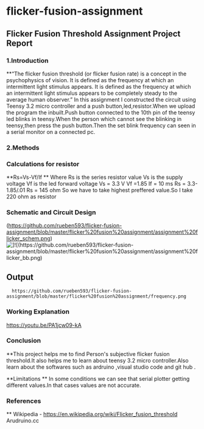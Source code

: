 # flicker-fusion-assignment
## Flicker Fusion Threshold Assignment Project Report
### 1.Introduction

**“The flicker fusion threshold (or flicker fusion rate) is a concept in the psychophysics of vision. It is defined as the frequency at which an intermittent light stimulus appears.
It is defined as the frequency at which an intermittent light stimulus appears
to be completely steady to the average human observer.”
In this assignment I constructed the circuit using Teensy 3.2 micro controller and a push button,led,resistor.When we upload the program the inbuilt.Push button connected to the 10th pin of the teensy
led blinks in teensy.When the person which cannot see the blinking in teensy,then press the push button.Then the set blink frequency can
seen in a serial monitor on a connected pc.

### 2.Methods
   
   ### Calculations for resistor
   **Rs=Vs-Vf/If
   ** Where Rs is the series resistor value
   Vs is the supply voltage
   Vf is the led forward voltage
    Vs = 3.3 V
    Vf =1.85
    If = 10 ms
     Rs = 3.3-1.85/.01
      Rs = 145 ohm
      So we have to take highest preffered value.So I take 220 ohm as resistor
      
      
 ### Schematic and Circuit Design 
 (https://github.com/rueben593/flicker-fusion-assignment/blob/master/flicker%20fusion%20assignment/assignment%20flicker_schem.png)![\]!\[(https://github.com/rueben593/flicker-fusion-assignment/blob/master/flicker%20fusion%20assignment/assignment%20flicker_bb.png)](https://github.com/rueben593/flicker-fusion-assignment/blob/master/flicker%20fusion%20assignment/assignment%20flicker_schem.png)
   ## Output
      https://github.com/rueben593/flicker-fusion-assignment/blob/master/flicker%20fusion%20assignment/frequency.png
      
      
      
      
      
      
  ### Working Explanation
   https://youtu.be/PA1jcw09-kA 
      
   ###  Conclusion
   
   **This project helps me to find Person's subjective flicker fusion threshold.It also helps me to learn about teensy 3.2 micro controller.Also learn about the softwares such as ardruino ,visual studio code and git hub .
   
   **Limitations 
   ** In some conditions we can see that serial plotter getting different values.In that cases values are not accurate.
   
   ###   References
   ** Wikipedia - https://en.wikipedia.org/wiki/Flicker_fusion_threshold
      Arudruino.cc
      
      
      
      
